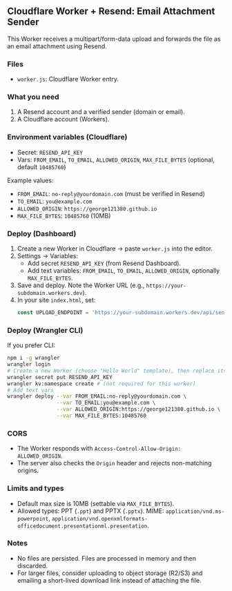 ## Cloudflare Worker + Resend: Email Attachment Sender

This Worker receives a multipart/form-data upload and forwards the file as an email attachment using Resend.

### Files
- `worker.js`: Cloudflare Worker entry.

### What you need
1) A Resend account and a verified sender (domain or email).
2) A Cloudflare account (Workers).

### Environment variables (Cloudflare)
- Secret: `RESEND_API_KEY`
- Vars: `FROM_EMAIL`, `TO_EMAIL`, `ALLOWED_ORIGIN`, `MAX_FILE_BYTES` (optional, default `10485760`)

Example values:
- `FROM_EMAIL`: `no-reply@yourdomain.com` (must be verified in Resend)
- `TO_EMAIL`: `you@example.com`
- `ALLOWED_ORIGIN`: `https://george121380.github.io`
- `MAX_FILE_BYTES`: `10485760` (10MB)

### Deploy (Dashboard)
1. Create a new Worker in Cloudflare → paste `worker.js` into the editor.
2. Settings → Variables:
   - Add secret `RESEND_API_KEY` (from Resend Dashboard).
   - Add text variables: `FROM_EMAIL`, `TO_EMAIL`, `ALLOWED_ORIGIN`, optionally `MAX_FILE_BYTES`.
3. Save and deploy. Note the Worker URL (e.g., `https://your-subdomain.workers.dev`).
4. In your site `index.html`, set:
   ```js
   const UPLOAD_ENDPOINT = 'https://your-subdomain.workers.dev/api/send';
   ```

### Deploy (Wrangler CLI)
If you prefer CLI:
```bash
npm i -g wrangler
wrangler login
# Create a new Worker (choose "Hello World" template), then replace its code with worker.js
wrangler secret put RESEND_API_KEY
wrangler kv:namespace create # (not required for this worker)
# Add text vars
wrangler deploy --var FROM_EMAIL:no-reply@yourdomain.com \
                --var TO_EMAIL:you@example.com \
                --var ALLOWED_ORIGIN:https://george121380.github.io \
                --var MAX_FILE_BYTES:10485760
```

### CORS
- The Worker responds with `Access-Control-Allow-Origin: ALLOWED_ORIGIN`.
- The server also checks the `Origin` header and rejects non-matching origins.

### Limits and types
- Default max size is 10MB (settable via `MAX_FILE_BYTES`).
- Allowed types: PPT (`.ppt`) and PPTX (`.pptx`). MIME: `application/vnd.ms-powerpoint`, `application/vnd.openxmlformats-officedocument.presentationml.presentation`.

### Notes
- No files are persisted. Files are processed in memory and then discarded.
- For larger files, consider uploading to object storage (R2/S3) and emailing a short-lived download link instead of attaching the file.


